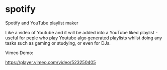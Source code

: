 # spotify
Spotify and YouTube playlist maker  

Like a video of Youtube and it will be added into a YouTube liked playlist - useful for peple who play Youtube algo generated playlists whilst doing any tasks such as gaming or studying, or even for DJs. 

Vimeo Demo:

https://player.vimeo.com/video/523250405
